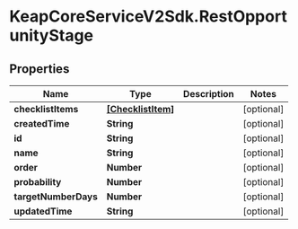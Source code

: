 # KeapCoreServiceV2Sdk.RestOpportunityStage

## Properties

Name | Type | Description | Notes
------------ | ------------- | ------------- | -------------
**checklistItems** | [**[ChecklistItem]**](ChecklistItem.md) |  | [optional] 
**createdTime** | **String** |  | [optional] 
**id** | **String** |  | [optional] 
**name** | **String** |  | [optional] 
**order** | **Number** |  | [optional] 
**probability** | **Number** |  | [optional] 
**targetNumberDays** | **Number** |  | [optional] 
**updatedTime** | **String** |  | [optional] 


